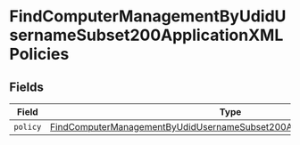 # FindComputerManagementByUdidUsernameSubset200ApplicationXMLPolicies


## Fields

| Field                                                                                                                                                                             | Type                                                                                                                                                                              | Required                                                                                                                                                                          | Description                                                                                                                                                                       |
| --------------------------------------------------------------------------------------------------------------------------------------------------------------------------------- | --------------------------------------------------------------------------------------------------------------------------------------------------------------------------------- | --------------------------------------------------------------------------------------------------------------------------------------------------------------------------------- | --------------------------------------------------------------------------------------------------------------------------------------------------------------------------------- |
| `policy`                                                                                                                                                                          | [FindComputerManagementByUdidUsernameSubset200ApplicationXMLPoliciesPolicy](../../models/operations/findcomputermanagementbyudidusernamesubset200applicationxmlpoliciespolicy.md) | :heavy_minus_sign:                                                                                                                                                                | N/A                                                                                                                                                                               |